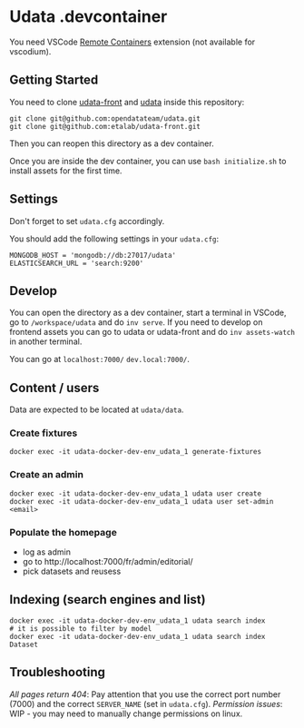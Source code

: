# Udata .devcontainer

You need VSCode [Remote Containers](https://marketplace.visualstudio.com/items?itemName=ms-vscode-remote.remote-containers) extension (not available for vscodium).

## Getting Started

You need to clone [udata-front](https://github.com/etalab/udata-front) and [udata](https://github.com/opendatateam/udata) inside this repository:
```
git clone git@github.com:opendatateam/udata.git
git clone git@github.com:etalab/udata-front.git
```

Then you can reopen this directory as a dev container.

Once you are inside the dev container, you can use `bash initialize.sh` to install assets for the first time.

## Settings

Don't forget to set `udata.cfg` accordingly.

You should add the following settings in  your `udata.cfg`:
```
MONGODB_HOST = 'mongodb://db:27017/udata'
ELASTICSEARCH_URL = 'search:9200'
```

## Develop

You can open the directory as a dev container, start a terminal in VSCode, go to `/workspace/udata` and do `inv serve`.
If you need to develop on frontend assets you can go to udata or udata-front and do `inv assets-watch` in another terminal.

You can go at `localhost:7000/` `dev.local:7000/`.

## Content / users

Data are expected to be located at `udata/data`.

### Create fixtures

```
docker exec -it udata-docker-dev-env_udata_1 generate-fixtures
```

### Create an admin

```
docker exec -it udata-docker-dev-env_udata_1 udata user create
docker exec -it udata-docker-dev-env_udata_1 udata user set-admin <email>
```

### Populate the homepage

- log as admin
- go to http://localhost:7000/fr/admin/editorial/
- pick datasets and reusess

## Indexing (search engines and list)

```
docker exec -it udata-docker-dev-env_udata_1 udata search index
# it is possible to filter by model
docker exec -it udata-docker-dev-env_udata_1 udata search index Dataset
```

## Troubleshooting

*All pages return 404*: Pay attention that you use the correct port number (7000) and the correct `SERVER_NAME` (set in `udata.cfg`).
*Permission issues*: WIP - you may need to manually change permissions on linux.
